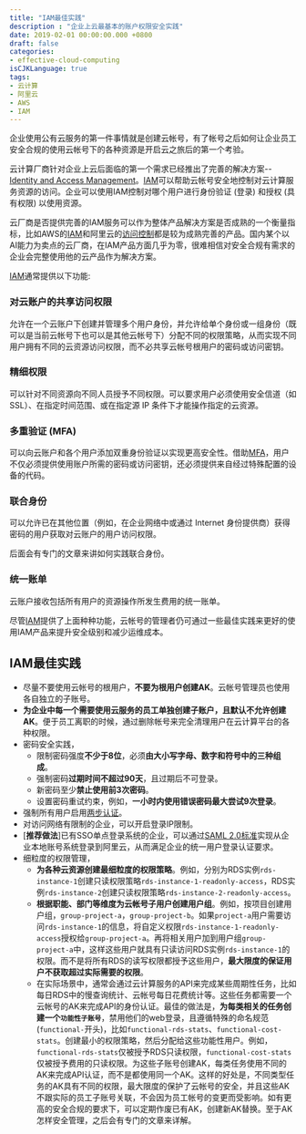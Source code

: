 ```yaml
---
title: "IAM最佳实践"
description : "企业上云最基本的账户权限安全实践"
date: 2019-02-01 00:00:00.000 +0800
draft: false
categories:
- effective-cloud-computing
isCJKLanguage: true
tags:
- 云计算
- 阿里云
- AWS
- IAM
---
```

企业使用公有云服务的第一件事情就是创建云帐号，有了帐号之后如何让企业员工安全合规的使用云帐号下的各种资源是开启云之旅后的第一个考验。

云计算厂商针对企业上云后面临的第一个需求已经推出了完善的解决方案--[Identity and Access Management][iam]。[IAM][iam]可以帮助云帐号安全地控制对云计算服务资源的访问。企业可以使用IAM控制对哪个用户进行身份验证 (登录) 和授权 (具有权限) 以使用资源。

云厂商是否提供完善的IAM服务可以作为整体产品解决方案是否成熟的一个衡量指标，比如AWS的[IAM][aws-iam]和阿里云的[访问控制][aliyun-ram]都是较为成熟完善的产品。国内某个以AI能力为卖点的云厂商，在IAM产品方面几乎为零，很难相信对安全合规有需求的企业会完整使用他的云产品作为解决方案。

<!--more-->
[IAM][iam]通常提供以下功能:

### 对云账户的共享访问权限
允许在一个云账户下创建并管理多个用户身份，并允许给单个身份或一组身份（既可以是当前云帐号下也可以是其他云帐号下）分配不同的权限策略，从而实现不同用户拥有不同的云资源访问权限，而不必共享云帐号根用户的密码或访问密钥。

### 精细权限
可以针对不同资源向不同人员授予不同权限。可以要求用户必须使用安全信道（如 SSL）、在指定时间范围、或在指定源 IP 条件下才能操作指定的云资源。

### 多重验证 (MFA)
可以向云账户和各个用户添加双重身份验证以实现更高安全性。借助[MFA][mfa]，用户不仅必须提供使用账户所需的密码或访问密钥，还必须提供来自经过特殊配置的设备的代码。

### 联合身份
可以允许已在其他位置（例如，在企业网络中或通过 Internet 身份提供商）获得密码的用户获取对云账户的用户访问权限。

后面会有专门的文章来讲如何实践联合身份。

### 统一账单
云账户接收包括所有用户的资源操作所发生费用的统一账单。


尽管[IAM][iam]提供了上面种种功能，云帐号的管理者仍可通过一些最佳实践来更好的使用IAM产品来提升安全级别和减少运维成本。

## IAM最佳实践

- 尽量不要使用云帐号的根用户，**不要为根用户创建AK**。云帐号管理员也使用各自独立的子账号。
- **为企业中每一个需要使用云服务的员工单独创建子账户，且默认不允许创建AK**。便于员工离职的时候，通过删除帐号来完全清理用户在云计算平台的各种权限。
- 密码安全实践，
  - 限制密码强度**不少于8位**，必须**由大小写字母、数字和符号中的三种组成**。
  - 强制密码**过期时间不超过90天**，且过期后不可登录。
  - 新密码至少**禁止使用前3次密码**。
  - 设置密码重试约束，例如，**一小时内使用错误密码最大尝试9次登录**。
- 强制所有用户启用[两步认证][mfa]。
- 对访问网络有限制的企业，可以开启登录IP限制。
- [**推荐做法**]已有SSO单点登录系统的企业，可以通过[SAML 2.0标准][saml-2.0]实现从企业本地账号系统登录到阿里云，从而满足企业的统一用户登录认证要求。
- 细粒度的权限管理，
  - **为各种云资源创建最细粒度的权限策略**。例如，分别为RDS实例`rds-instance-1`创建只读权限策略`rds-instance-1-readonly-access`，RDS实例`rds-instance-2`创建只读权限策略`rds-instance-2-readonly-access`。
  - **根据职能、部门等维度为云帐号子用户创建用户组**。例如，按项目创建用户组，`group-project-a`，`group-project-b`。如果`project-a`用户需要访问`rds-instance-1`的信息，将自定义权限`rds-instance-1-readonly-access`授权给`group-project-a`。再将相关用户加到用户组`group-project-a`中，这样这些用户就具有只读访问RDS实例`rds-instance-1`的权限。而不是将所有RDS的读写权限都授予这些用户，**最大限度的保证用户不获取超过实际需要的权限**。
  - 在实际场景中，通常会通过云计算服务的API来完成某些周期性任务，比如每日RDS中的慢查询统计、云帐号每日花费统计等。这些任务都需要一个云帐号的AK来完成API的身份认证。最佳的做法是，**为每类相关的任务创建一个`功能性子账号`**，禁用他们的web登录，且遵循特殊的命名规范(`functional-`开头)，比如`functional-rds-stats`、`functional-cost-stats`。创建最小的权限策略，然后分配给这些功能性用户。例如，`functional-rds-stats`仅被授予RDS只读权限，`functional-cost-stats`仅被授予费用的只读权限。为这些子账号创建AK，每类任务使用不同的AK来完成API认证，而不是都使用同一个AK。这样的好处是，不同类型任务的AK具有不同的权限，最大限度的保护了云帐号的安全，并且这些AK不跟实际的员工子账号关联，不会因为员工帐号的变更而受影响。如有更高的安全合规的要求下，可以定期作废已有AK，创建新AK替换。至于AK怎样安全管理，之后会有专门的文章来详解。

[iam]: https://en.wikipedia.org/wiki/Identity_management
[aws-iam]: https://docs.aws.amazon.com/zh_cn/IAM/latest/UserGuide/introduction.html
[aliyun-ram]: https://help.aliyun.com/document_detail/28627.html
[mfa]: https://en.wikipedia.org/wiki/Multi-factor_authentication
[saml-2.0]: https://en.wikipedia.org/wiki/SAML_2.0
